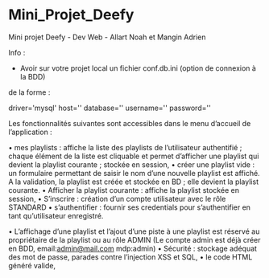 # Mini_Projet_Deefy
Mini projet Deefy - Dev Web - Allart Noah et Mangin Adrien

Info :
   - Avoir sur votre projet local un fichier conf.db.ini (option de connexion à la BDD)

de la forme :

driver='mysql'
host='<hosy>'
database='<nomBD>'
username='<username>'
password='<mdp>'


Les fonctionnalités suivantes sont accessibles dans le menu d’accueil de l’application :

• mes playlists : affiche la liste des playlists de l’utilisateur authentifié ; chaque élément de la
liste est cliquable et permet d’afficher une playlist qui devient la playlist courante ; stockée
en session,
• créer une playlist vide : un formulaire permettant de saisir le nom d’une nouvelle playlist est
affiché. A la validation, la playlist est créée et stockée en BD ; elle devient la playlist
courante.
• Afficher la playlist courante : affiche la playlist stockée en session,
• S’inscrire : création d’un compte utilisateur avec le rôle STANDARD
• s’authentifier : fournir ses credentials pour s’authentifier en tant qu’utilisateur enregistré.

• L’affichage d’une playlist et l’ajout d’une piste à une playlist est réservé au propriétaire de la
playlist ou au rôle ADMIN (Le compte admin est déjà créer en BDD, email:admin@mail.com mdp:admin)
• Sécurité : stockage adéquat des mot de passe,
parades contre l’injection XSS et SQL,
• le code HTML généré valide,

